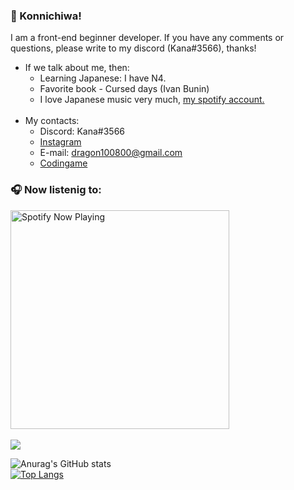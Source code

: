 ### 👋 Konnichiwa!
I am a front-end beginner developer. If you have any comments or questions, please write to my discord (Kana#3566), thanks!
+ If we talk about me, then:
    + Learning Japanese: I have N4.
    + Favorite book - Cursed days (Ivan Bunin)
    + I love Japanese music very much, [my spotify account.](https://open.spotify.com/user/iwzw7mu8kbeqszm8lc7jn88xk)<br/><br/>
+ My contacts:
    + Discord: Kana#3566
    + [Instagram](https://www.instagram.com/kanamonogatari/ "Instagram")
    + E-mail: dragon100800@gmail.com
    + [Codingame](https://www.codingame.com/profile/30f505d4d9d71977e14ba4a98360031a8075324 "Codingame")

### 🎧 Now listenig to:
[<img src="https://kanamonogatari.vercel.app/api/spotify-playing" alt="Spotify Now Playing" width="350" />](https://open.spotify.com/user/iwzw7mu8kbeqszm8lc7jn88xk)
<br/><br/>
[<img src="https://www.codewars.com/users/KanaMonogatari/badges/large">](https://www.codewars.com/users/KanaMonogatari)


![Anurag's GitHub stats](https://github-readme-stats.vercel.app/api?username=KanaMonogatari&show_icons=true&theme=tokyonight)<br/>
[![Top Langs](https://github-readme-stats.vercel.app/api/top-langs/?username=KanaMonogatari&layout=compact&theme=tokyonight)](https://github.com/anuraghazra/github-readme-stats)

